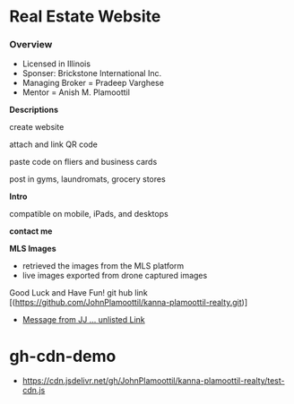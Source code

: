 # Real Estate Website

### Overview

- Licensed in Illinois
- Sponser: Brickstone International Inc.
- Managing Broker = Pradeep Varghese
- Mentor = Anish M. Plamoottil

**Descriptions**

create website

attach and link QR code

paste code on fliers and business cards

post in gyms, laundromats, grocery stores

**Intro**

compatible on mobile, iPads, and desktops

**contact me**

**MLS Images**

- retrieved the images from the MLS platform
- live images exported from drone captured images

Good Luck and Have Fun!
git hub link [(https://github.com/JohnPlamoottil/kanna-plamoottil-realty.git)]

- [Message from JJ ... unlisted Link](...)

# gh-cdn-demo

- https://cdn.jsdelivr.net/gh/JohnPlamoottil/kanna-plamoottil-realty/test-cdn.js
